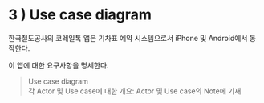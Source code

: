 # 3 ) Use case diagram

한국철도공사의 코레일톡 앱은 기차표 예약 시스템으로서 iPhone 및 Android에서 동작한다.

이 앱에 대한 요구사항을 명세한다.

> Use case diagram <br>
> 각 Actor 및 Use case에 대한 개요: Actor 및 Use case의 Note에 기재
